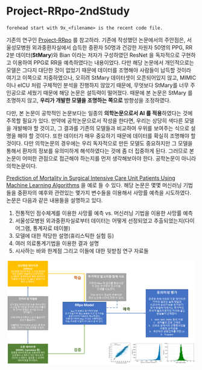 # Project-RRpo-2ndStudy

```
forehead start with 9x_<filename> is the recent code file.
```

기존의 연구인 [Project-RRpo](https://github.com/Noritheyellow/Project-RRpo) 를 참고하라. 기존에 작성했던 논문에서의 주안점은, 서울성모병원 외과중환자실에서 습득한 중환자 50명과 건강한 자원자 50명의 PPG, RR 2분 데이터(**StMary**)와 Bian 이라는 저자가 구성하였던 ResNet 을 독자적으로 구현하고 이용하여 PPG로 RR을 예측하였다는 내용이었다. 다만 해당 논문에서 개인적으로는 모델은 그다지 대단한 것이 없었기 때문에 데이터를 조명해야 사람들이 납득할 것이라 여기고 이쪽으로 치중하였으나, 오히려 StMary 데이터셋이 오픈되어있지 않고, MIMIC 이나 eICU 처럼 구체적인 분석을 진행하지 않았기 때문에, 무엇보다 StMary를 너무 주인공으로 세웠기 때문에 해당 논문은 설득력이 떨어졌다. 때문에 본 논문은 StMary 를 조명하지 않고, **우리가 개발한 모델을 조명하는 쪽으로** 방향성을 조정하였다.

다만, 본 논문이 공학적인 논문보다는 일종의 **의학논문으로서 AI 를 적용**하였다는 것에 주목할 필요가 있다. 만약에 공학논문으로서 작성을 한다면, 우리는 상당히 색다른 모델을 개발해야 할 것이고, 그 결과를 기존의 모델들과 비교하여 우위를 보여주는 식으로 설명을 해야 할 것이다. 또한 데이터가 매우 중요하기 때문에 데이터를 확실히 조명해야 할 것이다. 다만 의학논문의 경우에는 우리 독자적으로 만든 모델도 중요하지만 그 모델을 통해서 환자의 정보를 유의미하게 해석하였다는 것에 좀 더 집중하게 된다. 그러므로 본 논문이 어떠한 관점으로 접근해야 하는지를 먼저 생각해보아야 한다. 공학논문이 아니라 의학논문이다. 

[Prediction of Mortality in Surgical Intensive Care Unit Patients Using Machine Learning Algorithms](https://www.ncbi.nlm.nih.gov/pmc/articles/PMC8044535/) 을 예로 들 수 있다. 해당 논문은 몇몇 머신러닝 기법들을 중환자의 예후와 관련있는 몇가지 변수들을 이용해서 사망률 예측을 시도하였다. 논문은 다음과 같은 내용들을 설명하고 있다.

1. 전통적인 점수체계를 이용한 사망률 예측 vs. 머신러닝 기법을 이용한 사망률 예측
2. 서울성모병원 외과중환자실로부터 데이터는 어떻게 선정되었고 추출되었는지(다이어그램, 통계자료 테이블)
3. 모델에 대한 적당한 설명(휴리스틱한 실험 등)
4. 여러 의료통계기법을 이용한 결과 설명
5. 시사하는 바와 한계점 그리고 이들에 대한 뒷받침 연구 자료들

![](./resources/figures/RRpo%E1%84%8B%E1%85%A7%E1%86%AB%E1%84%80%E1%85%AE%E1%84%89%E1%85%A5%E1%86%AF%E1%84%80%E1%85%A81.png)
